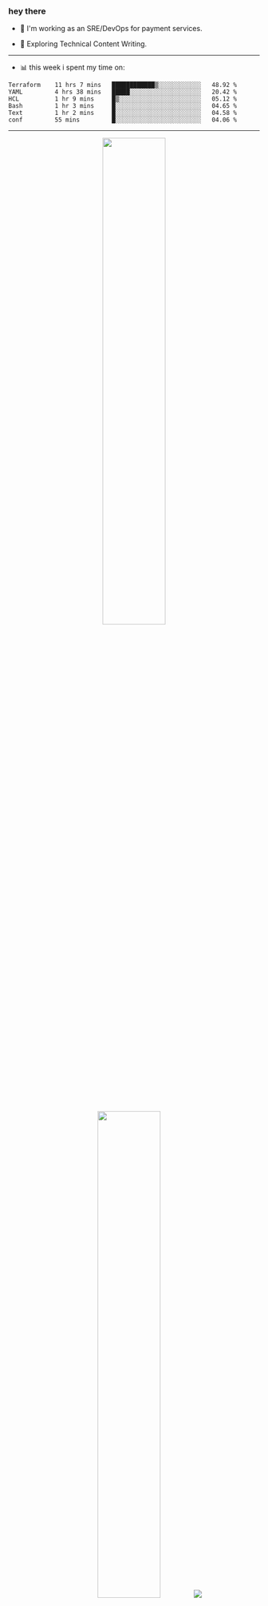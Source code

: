 ### hey there 

- :telescope: I'm working as an SRE/DevOps for payment services.

- :seedling: Exploring Technical Content Writing.

---

- :bar_chart: this week i spent my time on:

<!--START_SECTION:waka-->

```text
Terraform    11 hrs 7 mins   ████████████▒░░░░░░░░░░░░   48.92 %
YAML         4 hrs 38 mins   █████░░░░░░░░░░░░░░░░░░░░   20.42 %
HCL          1 hr 9 mins     █▒░░░░░░░░░░░░░░░░░░░░░░░   05.12 %
Bash         1 hr 3 mins     █░░░░░░░░░░░░░░░░░░░░░░░░   04.65 %
Text         1 hr 2 mins     █░░░░░░░░░░░░░░░░░░░░░░░░   04.58 %
conf         55 mins         █░░░░░░░░░░░░░░░░░░░░░░░░   04.06 %
```

<!--END_SECTION:waka-->

---

<p align="center">
  <img height="50%" width="auto" src ="https://github-readme-stats.vercel.app/api?username=chcdc&show_icons=true&count_private=true&theme=darcula&hide_border=true&hide=issues,contribs&bg_color=00000000">
  <img height="50%" width="auto" src ="https://github-readme-stats.vercel.app/api/top-langs/?username=chcdc&layout=compact&hide_border=true&theme=darcula&bg_color=00000000&langs_count=6&hide=jupyter%20notebook,tex,css,php">
  <img src ="https://github-readme-streak-stats.herokuapp.com?user=chcdc&theme=darcula&hide_border=true&background=FFFFFF00">
  <br>
  <br>
</p>

---
<!--
🏢 The Office quote of day
-->

